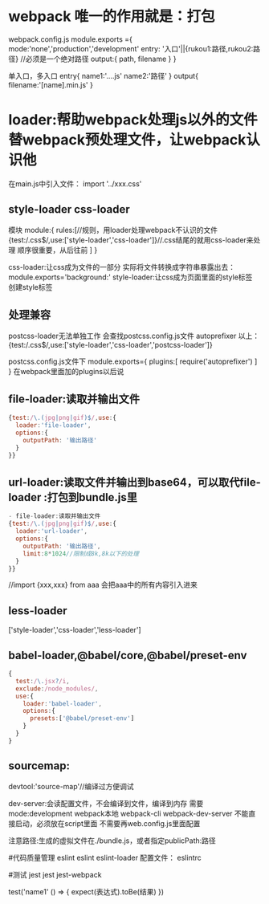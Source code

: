 # webpack 唯一的作用就是：打包
webpack.config.js
module.exports ={
  mode:'none','production','development'
  entry: '入口'||{rukou1:路径,rukou2:路径} //必须是一个绝对路径
  output:{
    path,
    filename
  }
}


单入口，多入口
entry{
  name1:'....js'
  name2:'路径'
}
output{
  filename:'[name].min.js'
}



# loader:帮助webpack处理js以外的文件   替webpack预处理文件，让webpack认识他
在main.js中引入文件：
import '../xxx.css'

## style-loader css-loader
模块
module:{
  rules:[//规则，用loader处理webpack不认识的文件
    {test:/\.css$/,use:['style-loader','css-loader']}//.css结尾的就用css-loader来处理  顺序很重要，从后往前
  ]
}

css-loader:让css成为文件的一部分 实际将文件转换成字符串暴露出去：module.exports='background:'
style-loader:让css成为页面里面的style标签  创建style标签

## 处理兼容
postcss-loader无法单独工作 会查找postcss.config.js文件
autoprefixer
以上：
{test:/\.css$/,use:['style-loader','css-loader','postcss-loader']}

postcss.config.js文件下
module.exports={
  plugins:[
    require('autoprefixer')
  ]  
}
在webpack里面加的plugins以后说


## file-loader:读取并输出文件
```javascript
{test:/\.(jpg|png|gif)$/,use:{
  loader:'file-loader',
  options:{
    outputPath: '输出路径'
  }
}}
```
## url-loader:读取文件并输出到base64，可以取代file-loader :打包到bundle.js里
```javascript
- file-loader:读取并输出文件
{test:/\.(jpg|png|gif)$/,use:{
  loader:'url-loader',
  options:{
    outputPath: '输出路径',
    limit:8*1024//限制成8k,8k以下的处理
  }
}}
```
//import {xxx,xxx} from aaa 会把aaa中的所有内容引入进来

## less-loader

['style-loader','css-loader','less-loader']


## babel-loader,@babel/core,@babel/preset-env
```javascript
{
  test:/\.jsx?/i,
  exclude:/node_modules/,
  use:{
    loader:'babel-loader',
    options:{
      presets:['@babel/preset-env']
    }
  }
}
```

## sourcemap:
devtool:'source-map'//编译过方便调试

dev-server:会读配置文件，不会编译到文件，编译到内存
需要mode:development
webpack本地 webpack-cli webpack-dev-server
不能直接启动，必须放在script里面
不需要再web.config.js里面配置

注意路径:生成的虚拟文件在./bundle.js，或者指定publicPath:路径

#代码质量管理
eslint
eslint eslint-loader
配置文件：
eslintrc

#测试
jest
jest jest-webpack

test('name1' () => {
    expect(表达式).toBe(结果)
})
